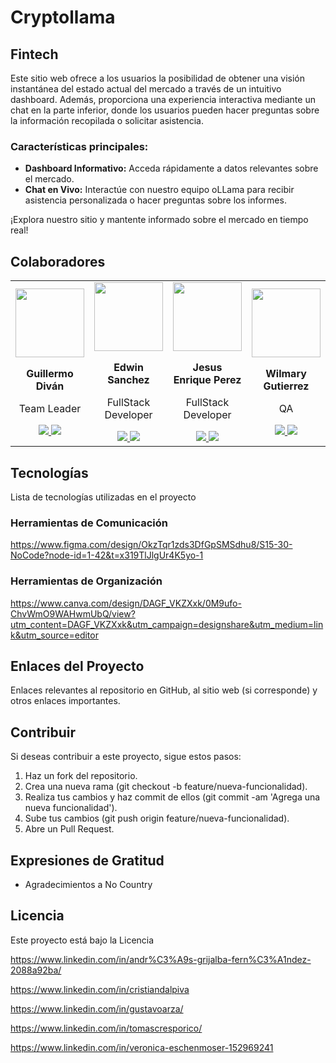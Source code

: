 # Cryptollama

## Fintech
Este sitio web ofrece a los usuarios la posibilidad de obtener una visión instantánea del estado actual del mercado a través de un intuitivo dashboard. Además, proporciona una experiencia interactiva mediante un chat en la parte inferior, donde los usuarios pueden hacer preguntas sobre la información recopilada o solicitar asistencia.

### **Características principales:**

- **Dashboard Informativo:** Acceda rápidamente a datos relevantes sobre el mercado.
- **Chat en Vivo:** Interactúe con nuestro equipo oLLama para recibir asistencia personalizada o hacer preguntas sobre los informes.

¡Explora nuestro sitio y mantente informado sobre el mercado en tiempo real!

## Colaboradores

<table>
  <tr>
     <td>
      <div align="center">
        <img width="110" src="https://github.com/No-Country/c17-114-m-csharp/assets/88550405/2b99dc22-dc67-4777-a1f6-df986d67d78a" />
          <p style="margin-top: 1rem;"><strong>Guillermo Diván</strong></p>
          <p>Team Leader</p>
        <a href="https://github.com/AGREGAR-LINK" target="_blank">
          <img src="https://github.com/No-Country/c17-114-m-csharp/assets/88550405/88b3c6e1-ae34-4001-8210-9a2d22e66e33"/>
        </a>
        <a href="https://www.linkedin.com/in/guillermo-divan" target="_blank">
          <img src="https://github.com/No-Country/c17-114-m-csharp/assets/88550405/b8c4cf9e-95a7-4b75-ab11-3dfccefd1324"/>
        </a>
      </div>
    </td>
    <td>
      <div align="center">
        <img width="110" src="https://github.com/No-Country/c17-114-m-csharp/assets/88550405/fed196a4-a9c1-44b8-962c-cc706d7562da" />
          <p style="margin-top: 1rem;"><strong>Edwin Sanchez</strong></p>
          <p>FullStack Developer</p>
        <a href="https://github.com/SanchezrEdwin01" target="_blank">
          <img src="https://github.com/No-Country/c17-114-m-csharp/assets/88550405/88b3c6e1-ae34-4001-8210-9a2d22e66e33"/>
        </a>
        <a href="https://www.linkedin.com/in/AGREGAR-LINK" target="_blank">
          <img src="https://github.com/No-Country/c17-114-m-csharp/assets/88550405/b8c4cf9e-95a7-4b75-ab11-3dfccefd1324"/>
        </a>
      </div>
    </td>
    <td>
      <div align="center">
        <img width="110" src="https://github.com/No-Country/c17-114-m-csharp/assets/88550405/3bfb8d46-ef2b-4c25-a9cd-b3444c53b2c4" />
          <p style="margin-top: 1rem;"><strong>Jesus Enrique Perez</strong></p>
          <p>FullStack Developer</p>
        <a href="https://github.com/PerezEnrique" target="_blank">
          <img src="https://github.com/No-Country/c17-114-m-csharp/assets/88550405/88b3c6e1-ae34-4001-8210-9a2d22e66e33"/>
        </a>
        <a href="https://www.linkedin.com/in/enrique-perez28/" target="_blank">
          <img src="https://github.com/No-Country/c17-114-m-csharp/assets/88550405/b8c4cf9e-95a7-4b75-ab11-3dfccefd1324"/>
        </a>
      </div>
    </td>
    <td>
      <div align="center">
        <img width="110" src="https://github.com/No-Country/c17-114-m-csharp/assets/88550405/8029fa17-9eef-43b2-a547-135e3b7eb3b0" />
          <p style="margin-top: 1rem;"><strong>Wilmary Gutierrez</strong></p>
          <p>QA</p>
        <a href="https://github.com/Wilmaryg" target="_blank">
          <img src="https://github.com/No-Country/c17-114-m-csharp/assets/88550405/88b3c6e1-ae34-4001-8210-9a2d22e66e33"/>
        </a>
        <a href="https://www.linkedin.com/in/AGREGAR-LINK" target="_blank">
          <img src="https://github.com/No-Country/c17-114-m-csharp/assets/88550405/b8c4cf9e-95a7-4b75-ab11-3dfccefd1324"/>
        </a>
      </div>
    </td>
    <td>
      <div align="center">
        <img width="110" src="https://github.com/No-Country/c17-114-m-csharp/assets/88550405/ae504a77-ba37-41c4-bf8a-6ec11b87af27" />
          <p style="margin-top: 1rem;"><strong>Leonardo Olivera</strong></p>
          <p>Backend Developer</p>
        <a href="https://github.com/olezdev" target="_blank">
          <img src="https://github.com/No-Country/c17-114-m-csharp/assets/88550405/88b3c6e1-ae34-4001-8210-9a2d22e66e33"/>
        </a>
        <a href="https://www.linkedin.com/in/leoliveradev" target="_blank">
          <img src="https://github.com/No-Country/c17-114-m-csharp/assets/88550405/b8c4cf9e-95a7-4b75-ab11-3dfccefd1324"/>
        </a>
      </div>
    </td>
  </tr>
</table>

## Tecnologías
Lista de tecnologías utilizadas en el proyecto


### Herramientas de Comunicación
https://www.figma.com/design/OkzTqr1zds3DfGpSMSdhu8/S15-30-NoCode?node-id=1-42&t=x319TlJlgUr4K5yo-1

### Herramientas de Organización
https://www.canva.com/design/DAGF_VKZXxk/0M9ufo-ChvWmO9WAHwmUbQ/view?utm_content=DAGF_VKZXxk&utm_campaign=designshare&utm_medium=link&utm_source=editor

## Enlaces del Proyecto
Enlaces relevantes al repositorio en GitHub, al sitio web (si corresponde) y otros enlaces importantes.

## Contribuir
Si deseas contribuir a este proyecto, sigue estos pasos:

1. Haz un fork del repositorio.
2. Crea una nueva rama (git checkout -b feature/nueva-funcionalidad).
3. Realiza tus cambios y haz commit de ellos (git commit -am 'Agrega una nueva funcionalidad').
4. Sube tus cambios (git push origin feature/nueva-funcionalidad).
5. Abre un Pull Request.

## Expresiones de Gratitud

* Agradecimientos a No Country

## Licencia

Este proyecto está bajo la Licencia 


https://www.linkedin.com/in/andr%C3%A9s-grijalba-fern%C3%A1ndez-2088a92ba/

https://www.linkedin.com/in/cristiandalpiva

https://www.linkedin.com/in/gustavoarza/

https://www.linkedin.com/in/tomascresporico/

https://www.linkedin.com/in/veronica-eschenmoser-152969241
